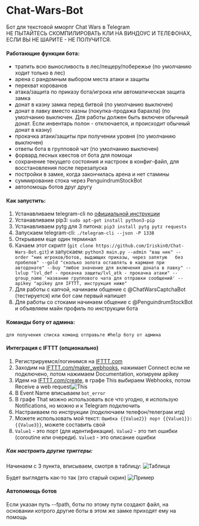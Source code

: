 # Chat-Wars-Bot
Бот для текстовой мморпг Chat Wars в Telegram<br />
НЕ ПЫТАЙТЕСЬ СКОМПИЛИРОВАТЬ КЛИ НА ВИНДОУС И ТЕЛЕФОНАХ, ЕСЛИ ВЫ НЕ ШАРИТЕ - НЕ ПОЛУЧИТСЯ. <br />

#### Работающие функции бота:
  - тратить всю выносливость в лес/пещеру/побережье (по умолчанию ходит только в лес)
  - арена с рандомным выбором места атаки и защиты
  - перехват корованов
  - атака/защита по приказу бота/игрока или автоматическая защита замка
  - донат в казну замка перед битвой (по умолчанию выключен)
  - донат в лавку вместо казны (покупка-продажа барахла) (по умолчанию выключен. Для работы должен быть включен обычный донат. Если инвентарь полон - отключается, и происходит обычный донат в казну)
  - прокачка атаки/защиты при получении уровня (по умолчанию выключен)
  - ответы бота в групповой чат (по умолчанию выключен)
  - форвард лесных квестов от бота для помощи
  - сохранение текущего состояния и настроек в конфиг-файл, для восстановления после перезапуска
  - постройки в замке, когда закончилась арена и нет стамины
  - суммирование стока через PenguindrumStockBot
  - автопомощь ботов друг другу

#### Как запустить:<br />
  1) Устанавливаем telegram-cli по [официальной инструкции](https://github.com/vysheng/tg)<br />
  2) Устанавливаем pip3: `sudo apt-get install python3-pip`<br />
  3) Устанавливаем pytg для 3 питона: `pip3 install pytg pytz requests`<br />
  4) Запускаем telegram-cli: `./telegram-cli --json -P 1338`<br />
  5) Открываем еще один терминал<br />
  5) Качаем этот скрипт (`git clone https://github.com/Iriskin0/Chat-Wars-Bot.git`) и запускаем: `python3 main.py --admin "ваш ник" --order "ник игроков/ботов, выдающих приказы, через запятую   без пробелов" --gold "сколько золота оставлять в кармане при автодонате" --buy "любое значение для включения доната в лавку" --lvlup "lvl_def - прокачка защиты/lvl_atk - прокачка атаки" --group_name 'название группового чата для отправки сообщений' --apikey "apikey для IFTTT, инструкция ниже"`<br />
  6) Для работы с капчой, начинаем общение с @ChatWarsCaptchaBot (тестируется) или бот сам первый напишет
  7) Для работы со стоками начинаем общение с @PenguindrumStockBot и объявляем майн профиль по инструкции бота
  
#### Команды боту от админа:<br />
    для получения списка команд отправьте #help боту от админа

#### Интеграция с IFTTT (опционально)
1) Регистрируемся/логинимся на [IFTTT.com](http://IFTTT.com)
2) Заходим на [IFTTT.com/maker_webhooks](http://IFTTT.com/maker_webhooks), нажимает Connect если не подключено, потом нажимаем Documentation, копируем apikey
3) Идем на [IFTTT.com/create](http://IFTTT.com/create), в графе This выбираем Webhooks, потом Receive a web request![](http://i.imgur.com/fM0SpmU.png "This")
4) В Event Name вписываем `bot_error`
5) В графе That можно использовать все что угодно, я использую 
Notifications, но можно и к Telegram подключить
6) Настраиваем по инструкции (подключаем телефон/телеграм итд)
7) Можете использовать мой текст: `Ошибка {{Value2}} порт {{Value1}}: {{Value3}}`, можете составить свой
8) `Value1` - это порт (для идентификации). `Value2` - это тип ошибки (coroutine или очереди). `Value3` - это описание ошибки

##### Как настроить другие триггеры:
Начинаем с 3 пункта, вписываем, смотря в таблицу:
![](http://i.imgur.com/mv6qPvc.png "Таблица")

Будет выглядеть как-то так (это старый скрин)
![](http://i.imgur.com/Xnn41T5.png "Пример")

#### Автопомощь ботов
Если указан путь --fpath, боты по этому пути создают файл, на основании котрого другие боты в этом же замке приходят ему на помощь